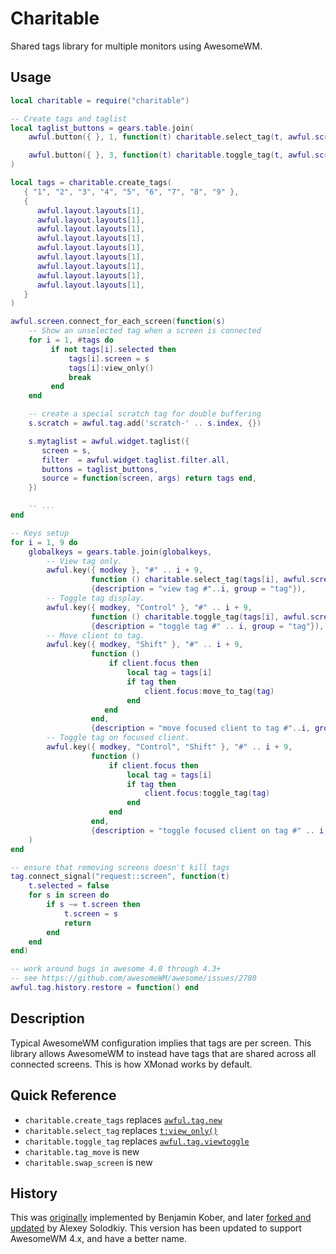 # Charitable

Shared tags library for multiple monitors using AwesomeWM.

## Usage

```lua
local charitable = require("charitable")

-- Create tags and taglist
local taglist_buttons = gears.table.join(
    awful.button({ }, 1, function(t) charitable.select_tag(t, awful.screen.focused()) end),

    awful.button({ }, 3, function(t) charitable.toggle_tag(t, awful.screen.focused()) end)
)

local tags = charitable.create_tags(
   { "1", "2", "3", "4", "5", "6", "7", "8", "9" },
   {
      awful.layout.layouts[1],
      awful.layout.layouts[1],
      awful.layout.layouts[1],
      awful.layout.layouts[1],
      awful.layout.layouts[1],
      awful.layout.layouts[1],
      awful.layout.layouts[1],
      awful.layout.layouts[1],
      awful.layout.layouts[1],
   }
)

awful.screen.connect_for_each_screen(function(s)
    -- Show an unselected tag when a screen is connected
    for i = 1, #tags do
         if not tags[i].selected then
             tags[i].screen = s
             tags[i]:view_only()
             break
         end
    end

    -- create a special scratch tag for double buffering
    s.scratch = awful.tag.add('scratch-' .. s.index, {})

    s.mytaglist = awful.widget.taglist({
       screen = s,
       filter  = awful.widget.taglist.filter.all,
       buttons = taglist_buttons,
       source = function(screen, args) return tags end,
    })

    -- ...
end

-- Keys setup
for i = 1, 9 do
    globalkeys = gears.table.join(globalkeys,
        -- View tag only.
        awful.key({ modkey }, "#" .. i + 9,
                  function () charitable.select_tag(tags[i], awful.screen.focused()) end,
                  {description = "view tag #"..i, group = "tag"}),
        -- Toggle tag display.
        awful.key({ modkey, "Control" }, "#" .. i + 9,
                  function () charitable.toggle_tag(tags[i], awful.screen.focused()) end,
                  {description = "toggle tag #" .. i, group = "tag"}),
        -- Move client to tag.
        awful.key({ modkey, "Shift" }, "#" .. i + 9,
                  function ()
                      if client.focus then
                          local tag = tags[i]
                          if tag then
                              client.focus:move_to_tag(tag)
                          end
                     end
                  end,
                  {description = "move focused client to tag #"..i, group = "tag"}),
        -- Toggle tag on focused client.
        awful.key({ modkey, "Control", "Shift" }, "#" .. i + 9,
                  function ()
                      if client.focus then
                          local tag = tags[i]
                          if tag then
                              client.focus:toggle_tag(tag)
                          end
                      end
                  end,
                  {description = "toggle focused client on tag #" .. i, group = "tag"})
    )
end

-- ensure that removing screens doesn't kill tags
tag.connect_signal("request::screen", function(t)
    t.selected = false
    for s in screen do
        if s ~= t.screen then
            t.screen = s
            return
        end
    end
end)

-- work around bugs in awesome 4.0 through 4.3+
-- see https://github.com/awesomeWM/awesome/issues/2780
awful.tag.history.restore = function() end
```

## Description

Typical AwesomeWM configuration implies that tags are per screen.  This library
allows AwesomeWM to instead have tags that are shared across all connected
screens.  This is how XMonad works by default.

## Quick Reference

 * `charitable.create_tags` replaces [`awful.tag.new`](https://awesomewm.org/doc/api/classes/tag.html#awful.tag.new)
 * `charitable.select_tag` replaces [`t:view_only()`](https://awesomewm.org/doc/api/classes/tag.html#tag:view_only)
 * `charitable.toggle_tag` replaces [`awful.tag.viewtoggle`](https://awesomewm.org/doc/api/classes/tag.html#awful.tag.viewtoggle)
 * `charitable.tag_move` is new
 * `charitable.swap_screen` is new

## History

This was [originally](https://github.com/lammermann) implemented by Benjamin
Kober, and later [forked and updated](https://github.com/XLegion/sharetags) by
Alexey Solodkiy.  This version has been updated to support AwesomeWM 4.x, and
have a better name.

